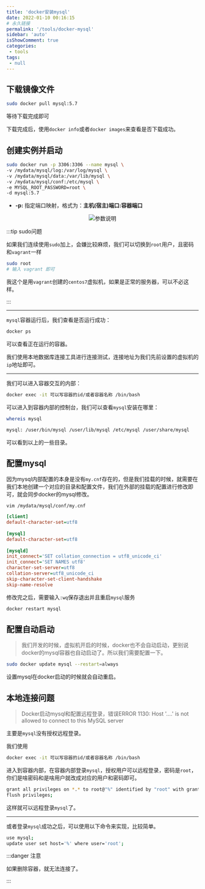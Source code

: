 ```yaml
---
title: 'docker安装mysql'
date: 2022-01-10 00:16:15
# 永久链接
permalink: '/tools/docker-mysql'
sidebar: 'auto'
isShowComment: true
categories:
 - tools
tags:
 - null
---
```




## 下载镜像文件

```bash
sudo docker pull mysql:5.7
```

等待下载完成即可



下载完成后，使用`docker info`或者`docker images`来查看是否下载成功。



## 创建实例并启动

```bash
sudo docker run -p 3306:3306 --name mysql \
-v /mydata/mysql/log:/var/log/mysql \
-v /mydata/mysql/data:/var/lib/mysql \
-v /mydata/mysql/conf:/etc/mysql \
-e MYSQL_ROOT_PASSWORD=root \
-d mysql:5.7
```

-   **-p:** 指定端口映射，格式为：**主机(宿主)端口:容器端口**

<p align="center"><img src="https://gitee.com/wxvirus/img/raw/master/img/20220110001837.png" alt="参数说明" /></p>



:::tip sudo问题

如果我们连续使用`sudo`加上，会嫌比较麻烦，我们可以切换到`root`用户，且密码和`vagrant`一样

```bash
sudo root
# 输入 vagrant 即可
```

我这个是用`vagrant`创建的`centos7`虚拟机，如果是正常的服务器，可以不必这样。

:::



---

`mysql`容器运行后，我们查看是否运行成功：

```bash
docker ps
```

可以查看正在运行的容器。



我们使用本地数据库连接工具进行连接测试，连接地址为我们先前设置的虚拟机的`ip`地址即可。



---

我们可以进入容器交互的内部：

```bash
docker exec -it 可以写容器的id/或者容器名称 /bin/bash
```

可以进入到容器内部的控制台，我们可以查看`mysql`安装在哪里：

```bash
whereis mysql
```

```bash
mysql: /user/bin/mysql /user/lib/mysql /etc/mysql /user/share/mysql
```

可以看到以上的一些目录。



## 配置mysql

因为mysql内部配置的本身是没有`my.cnf`存在的，但是我们挂载的时候，就需要在我们本地创建一个对应的目录和配置文件，我们在外部的挂载的配置进行修改即可，就会同步docker的mysql修改。

`vim /mydata/mysql/conf/my.cnf`

```ini
[client]
default-character-set=utf8
 
[mysql]
default-character-set=utf8
 
[mysqld]
init_connect='SET collation_connection = utf8_unicode_ci'
init_connect='SET NAMES utf8'
character-set-server=utf8
collation-server=utf8_unicode_ci
skip-character-set-client-handshake
skip-name-resolve

```

修改完之后，需要输入`:wq`保存退出并且重启`mysql`服务

```bash
docker restart mysql
```



## 配置自动启动

>   我们开发的时候，虚拟机开启的时候，docker也不会自动启动，更别说docker的mysql容器也自动启动了。所以我们需要配置一下。

```bash
sudo docker update mysql --restart=always
```

设置mysql在docker启动的时候就会自动重启。



## 本地连接问题

>   Docker启动mysql和配置远程登录，错误ERROR 1130: Host '....' is not allowed to connect to this MySQL server

主要是`mysql`没有授权远程登录。



我们使用

```bash
docker exec -it 可以写容器的id/或者容器名称 /bin/bash
```

进入到容器内部，在容器内部登录`mysql`，授权用户可以远程登录，密码是`root`，你们是啥密码和是啥用户就改成对应的用户和密码即可。

```bash
grant all privileges on *.* to root@"%" identified by "root" with grant option;
flush privileges;
```

这样就可以远程登录`mysql`了。



---

或者登录`mysql`成功之后，可以使用以下命令来实现，比较简单。

```bash
use mysql;
update user set host='%' where user='root';
```





:::danger 注意

如果删除容器，就无法连接了。

:::



